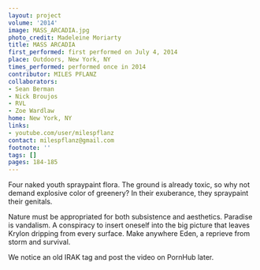 ```yaml
---
layout: project
volume: '2014'
image: MASS_ARCADIA.jpg
photo_credit: Madeleine Moriarty
title: MASS ARCADIA
first_performed: first performed on July 4, 2014
place: Outdoors, New York, NY
times_performed: performed once in 2014
contributor: MILES PFLANZ
collaborators:
- Sean Berman
- Nick Broujos
- RVL
- Zoe Wardlaw
home: New York, NY
links:
- youtube.com/user/milespflanz
contact: milespflanz@gmail.com
footnote: ''
tags: []
pages: 184-185
---
```


Four naked youth spraypaint flora. The ground is already toxic, so why not demand explosive color of greenery? In their exuberance, they spraypaint their genitals.

Nature must be appropriated for both subsistence and aesthetics. Paradise is vandalism. A conspiracy to insert oneself into the big picture that leaves Krylon dripping from every surface. Make anywhere Eden, a reprieve from storm and survival.

We notice an old IRAK tag and post the video on PornHub later.
